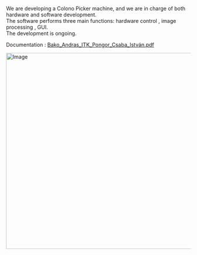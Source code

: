 We are developing a Colono Picker machine, and we are in charge of both hardware and software development.  
The software performs three main functions: hardware control , image processing , GUI.  
The development is ongoing.

Documentation : 
[Bako_Andras_ITK_Pongor_Csaba_István.pdf](https://github.com/user-attachments/files/21315878/Bako_Andras_ITK_Pongor_Csaba_Istvan.pdf)

<img width="1009" height="535" alt="Image" src="https://github.com/user-attachments/assets/ddab4810-7a5a-405a-b382-d0f825052909" />
